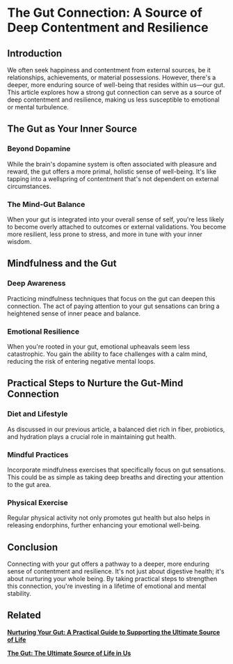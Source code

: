 # The Gut Connection: A Source of Deep Contentment and Resilience

## **Introduction**

We often seek happiness and contentment from external sources, be it relationships, achievements, or material possessions. However, there's a deeper, more enduring source of well-being that resides within us—our gut. This article explores how a strong gut connection can serve as a source of deep contentment and resilience, making us less susceptible to emotional or mental turbulence.

## **The Gut as Your Inner Source**

### **Beyond Dopamine**

While the brain's dopamine system is often associated with pleasure and reward, the gut offers a more primal, holistic sense of well-being. It's like tapping into a wellspring of contentment that's not dependent on external circumstances.

### **The Mind-Gut Balance**

When your gut is integrated into your overall sense of self, you're less likely to become overly attached to outcomes or external validations. You become more resilient, less prone to stress, and more in tune with your inner wisdom.

## **Mindfulness and the Gut**

### **Deep Awareness**

Practicing mindfulness techniques that focus on the gut can deepen this connection. The act of paying attention to your gut sensations can bring a heightened sense of inner peace and balance.

### **Emotional Resilience**

When you're rooted in your gut, emotional upheavals seem less catastrophic. You gain the ability to face challenges with a calm mind, reducing the risk of entering negative mental loops.

## **Practical Steps to Nurture the Gut-Mind Connection**

### **Diet and Lifestyle**

As discussed in our previous article, a balanced diet rich in fiber, probiotics, and hydration plays a crucial role in maintaining gut health.

### **Mindful Practices**

Incorporate mindfulness exercises that specifically focus on gut sensations. This could be as simple as taking deep breaths and directing your attention to the gut area.

### **Physical Exercise**

Regular physical activity not only promotes gut health but also helps in releasing endorphins, further enhancing your emotional well-being.

## **Conclusion**

Connecting with your gut offers a pathway to a deeper, more enduring sense of contentment and resilience. It's not just about digestive health; it's about nurturing your whole being. By taking practical steps to strengthen this connection, you're investing in a lifetime of emotional and mental stability.

## Related

[**Nurturing Your Gut: A Practical Guide to Supporting the Ultimate Source of Life**](Nurturing%20Your%20Gut%20A%20Practical%20Guide%20to%20Supporting%2094b874d0ab9a4cefabd029e2ac9f299c.md)

[**The Gut: The Ultimate Source of Life in Us**](The%20Gut%20The%20Ultimate%20Source%20of%20Life%20in%20Us%20934d6dad93634ebe9328e303fae12673.md)
